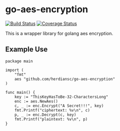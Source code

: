 # go-aes-encryption
[![Build Status](https://travis-ci.org/herdiansc/go-aes-encryption.svg?branch=master)](https://travis-ci.org/herdiansc/go-aes-encryption)
[![Coverage Status](https://coveralls.io/repos/github/herdiansc/go-aes-encryption-example/badge.svg?branch=master)](https://coveralls.io/github/herdiansc/go-aes-encryption-example?branch=master)

This is a wrapper library for golang aes encryption.

## Example Use
```
package main

import (
	"fmt"
	aes "github.com/herdiansc/go-aes-encryption"
)

func main() {
	key := "ThisKeyHasToBe-32-CharactersLong"
	enc := aes.NewAes()
	c, _ := enc.Encrypt("A Secret!!!", key)
	fmt.Printf("ciphertext: %v\n", c)
	p, _ := enc.Decrypt(c, key)
	fmt.Printf("plaintext: %v\n", p)
}

```

